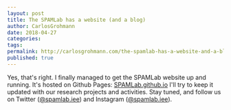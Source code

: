 ```yaml
---
layout: post
title: The SPAMLab has a website (and a blog)
author: CarlosGrohmann
date: 2018-04-27
categories: 
tags: 
permalink: http://carlosgrohmann.com/the-spamlab-has-a-website-and-a-blog/
published: true
---
```



Yes, that's right. I finally managed to get the SPAMLab website up and running. It's hosted on Github Pages: [SPAMLab.github.io](https://spamlab.github.io) I'll try to keep it updated with our research projects and activities. Stay tuned, and follow us on Twitter ([@spamlab.iee](https://twitter.com/spamlab.iee)) and Instagram ([@spamlab.iee](https://www.instagram.com/spamlab.iee)).
